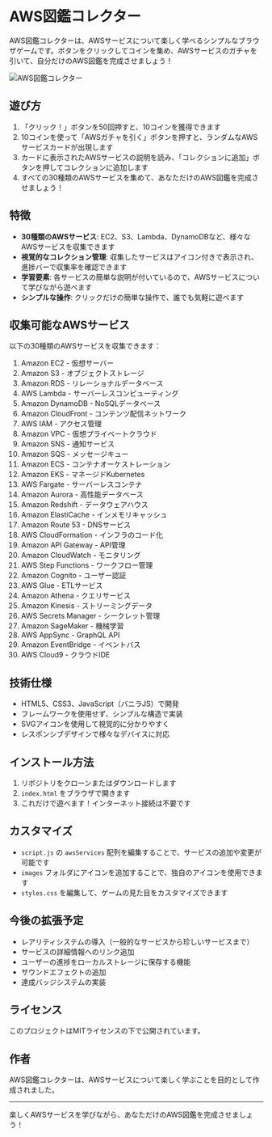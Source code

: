 # AWS図鑑コレクター

AWS図鑑コレクターは、AWSサービスについて楽しく学べるシンプルなブラウザゲームです。ボタンをクリックしてコインを集め、AWSサービスのガチャを引いて、自分だけのAWS図鑑を完成させましょう！

![AWS図鑑コレクター](images/game-screenshot.png)

## 遊び方

1. 「クリック！」ボタンを50回押すと、10コインを獲得できます
2. 10コインを使って「AWSガチャを引く」ボタンを押すと、ランダムなAWSサービスカードが出現します
3. カードに表示されたAWSサービスの説明を読み、「コレクションに追加」ボタンを押してコレクションに追加します
4. すべての30種類のAWSサービスを集めて、あなただけのAWS図鑑を完成させましょう！

## 特徴

- **30種類のAWSサービス**: EC2、S3、Lambda、DynamoDBなど、様々なAWSサービスを収集できます
- **視覚的なコレクション管理**: 収集したサービスはアイコン付きで表示され、進捗バーで収集率を確認できます
- **学習要素**: 各サービスの簡単な説明が付いているので、AWSサービスについて学びながら遊べます
- **シンプルな操作**: クリックだけの簡単な操作で、誰でも気軽に遊べます

## 収集可能なAWSサービス

以下の30種類のAWSサービスを収集できます：

1. Amazon EC2 - 仮想サーバー
2. Amazon S3 - オブジェクトストレージ
3. Amazon RDS - リレーショナルデータベース
4. AWS Lambda - サーバーレスコンピューティング
5. Amazon DynamoDB - NoSQLデータベース
6. Amazon CloudFront - コンテンツ配信ネットワーク
7. AWS IAM - アクセス管理
8. Amazon VPC - 仮想プライベートクラウド
9. Amazon SNS - 通知サービス
10. Amazon SQS - メッセージキュー
11. Amazon ECS - コンテナオーケストレーション
12. Amazon EKS - マネージドKubernetes
13. AWS Fargate - サーバーレスコンテナ
14. Amazon Aurora - 高性能データベース
15. Amazon Redshift - データウェアハウス
16. Amazon ElastiCache - インメモリキャッシュ
17. Amazon Route 53 - DNSサービス
18. AWS CloudFormation - インフラのコード化
19. Amazon API Gateway - API管理
20. Amazon CloudWatch - モニタリング
21. AWS Step Functions - ワークフロー管理
22. Amazon Cognito - ユーザー認証
23. AWS Glue - ETLサービス
24. Amazon Athena - クエリサービス
25. Amazon Kinesis - ストリーミングデータ
26. AWS Secrets Manager - シークレット管理
27. Amazon SageMaker - 機械学習
28. AWS AppSync - GraphQL API
29. Amazon EventBridge - イベントバス
30. AWS Cloud9 - クラウドIDE

## 技術仕様

- HTML5、CSS3、JavaScript（バニラJS）で開発
- フレームワークを使用せず、シンプルな構造で実装
- SVGアイコンを使用して視覚的に分かりやすく
- レスポンシブデザインで様々なデバイスに対応

## インストール方法

1. リポジトリをクローンまたはダウンロードします
2. `index.html` をブラウザで開きます
3. これだけで遊べます！インターネット接続は不要です

## カスタマイズ

- `script.js` の `awsServices` 配列を編集することで、サービスの追加や変更が可能です
- `images` フォルダにアイコンを追加することで、独自のアイコンを使用できます
- `styles.css` を編集して、ゲームの見た目をカスタマイズできます

## 今後の拡張予定

- レアリティシステムの導入（一般的なサービスから珍しいサービスまで）
- サービスの詳細情報へのリンク追加
- ユーザーの進捗をローカルストレージに保存する機能
- サウンドエフェクトの追加
- 達成バッジシステムの実装

## ライセンス

このプロジェクトはMITライセンスの下で公開されています。

## 作者

AWS図鑑コレクターは、AWSサービスについて楽しく学ぶことを目的として作成されました。

---

楽しくAWSサービスを学びながら、あなただけのAWS図鑑を完成させましょう！
